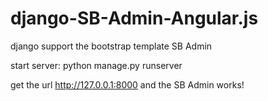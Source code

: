 # django-SB-Admin-Angular.js
django support the bootstrap template SB Admin

start server:
python manage.py runserver

get the url http://127.0.0.1:8000 and the SB Admin works!
